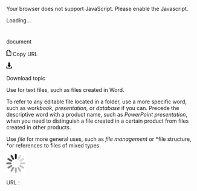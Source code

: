 Your browser does not support JavaScript. Please enable the Javascript.

Loading...

# 

document

![Copy URL](document_files/Copy.png)
Copy URL

![Download](document_files/Download.png)

Download topic

Use for text files, such as files created in Word. 

To refer to any editable file located in a folder, use a more specific word, such as *workbook, presentation,* or *database* if you can. Precede the descriptive word with a product name, such as *PowerPoint presentation*, when you need to distinguish a file created in a certain product from files created in other products. 

Use *file* for more general uses, such as *file management* or *file structure, *or references to files of mixed types.

![In progress](document_files/activity-large.gif)

URL :
